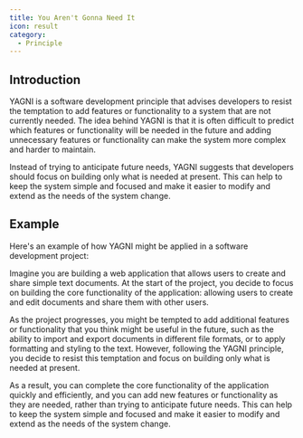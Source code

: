 ```yaml
---
title: You Aren't Gonna Need It
icon: result
category:
  - Principle
---
```


## Introduction

YAGNI is a software development principle that advises developers to resist the temptation to add features or functionality to a system that are not currently needed. The idea behind YAGNI is that it is often difficult to predict which features or functionality will be needed in the future and adding unnecessary features or functionality can make the system more complex and harder to maintain.

Instead of trying to anticipate future needs, YAGNI suggests that developers should focus on building only what is needed at present. This can help to keep the system simple and focused and make it easier to modify and extend as the needs of the system change.

## Example

Here's an example of how YAGNI might be applied in a software development project:

Imagine you are building a web application that allows users to create and share simple text documents. At the start of the project, you decide to focus on building the core functionality of the application: allowing users to create and edit documents and share them with other users.

As the project progresses, you might be tempted to add additional features or functionality that you think might be useful in the future, such as the ability to import and export documents in different file formats, or to apply formatting and styling to the text. However, following the YAGNI principle, you decide to resist this temptation and focus on building only what is needed at present.

As a result, you can complete the core functionality of the application quickly and efficiently, and you can add new features or functionality as they are needed, rather than trying to anticipate future needs. This can help to keep the system simple and focused and make it easier to modify and extend as the needs of the system change.

